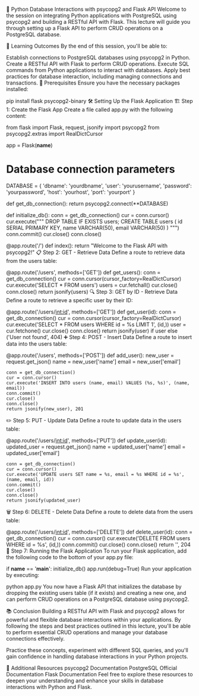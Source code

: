 🐍 Python Database Interactions with psycopg2 and Flask API
Welcome to the session on integrating Python applications with PostgreSQL using psycopg2 and building a RESTful API with Flask. This lecture will guide you through setting up a Flask API to perform CRUD operations on a PostgreSQL database.

🎯 Learning Outcomes
By the end of this session, you'll be able to:

Establish connections to PostgreSQL databases using psycopg2 in Python.
Create a RESTful API with Flask to perform CRUD operations.
Execute SQL commands from Python applications to interact with databases.
Apply best practices for database interaction, including managing connections and transactions.
🔧 Prerequisites
Ensure you have the necessary packages installed:

pip install flask psycopg2-binary
🛠️ Setting Up the Flask Application
🏗️ Step 1: Create the Flask App
Create a file called app.py with the following content:

from flask import Flask, request, jsonify
import psycopg2
from psycopg2.extras import RealDictCursor

app = Flask(__name__)

# Database connection parameters
DATABASE = {
    'dbname': 'yourdbname',
    'user': 'yourusername',
    'password': 'yourpassword',
    'host': 'yourhost',
    'port': 'yourport'
}

def get_db_connection():
    return psycopg2.connect(**DATABASE)

def initialize_db():
    conn = get_db_connection()
    cur = conn.cursor()
    cur.execute("""
    DROP TABLE IF EXISTS users;
    CREATE TABLE users (
        id SERIAL PRIMARY KEY,
        name VARCHAR(50),
        email VARCHAR(50)
    )
    """)
    conn.commit()
    cur.close()
    conn.close()

@app.route('/')
def index():
    return "Welcome to the Flask API with psycopg2!"
📋 Step 2: GET - Retrieve Data
Define a route to retrieve data from the users table:

@app.route('/users', methods=['GET'])
def get_users():
    conn = get_db_connection()
    cur = conn.cursor(cursor_factory=RealDictCursor)
    cur.execute('SELECT * FROM users')
    users = cur.fetchall()
    cur.close()
    conn.close()
    return jsonify(users)
🔍 Step 3: GET by ID - Retrieve Data
Define a route to retrieve a specific user by their ID:

@app.route('/users/<int:id>', methods=['GET'])
def get_user(id):
    conn = get_db_connection()
    cur = conn.cursor(cursor_factory=RealDictCursor)
    cur.execute('SELECT * FROM users WHERE id = %s LIMIT 1', (id,))
    user = cur.fetchone()
    cur.close()
    conn.close()
    return jsonify(user) if user else ('User not found', 404)
➕ Step 4: POST - Insert Data
Define a route to insert data into the users table:

@app.route('/users', methods=['POST'])
def add_user():
    new_user = request.get_json()
    name = new_user['name']
    email = new_user['email']

    conn = get_db_connection()
    cur = conn.cursor()
    cur.execute('INSERT INTO users (name, email) VALUES (%s, %s)', (name, email))
    conn.commit()
    cur.close()
    conn.close()
    return jsonify(new_user), 201
✏️ Step 5: PUT - Update Data
Define a route to update data in the users table:

@app.route('/users/<int:id>', methods=['PUT'])
def update_user(id):
    updated_user = request.get_json()
    name = updated_user['name']
    email = updated_user['email']

    conn = get_db_connection()
    cur = conn.cursor()
    cur.execute('UPDATE users SET name = %s, email = %s WHERE id = %s', (name, email, id))
    conn.commit()
    cur.close()
    conn.close()
    return jsonify(updated_user)
🗑️ Step 6: DELETE - Delete Data
Define a route to delete data from the users table:

@app.route('/users/<int:id>', methods=['DELETE'])
def delete_user(id):
    conn = get_db_connection()
    cur = conn.cursor()
    cur.execute('DELETE FROM users WHERE id = %s', (id,))
    conn.commit()
    cur.close()
    conn.close()
    return '', 204
🚀 Step 7: Running the Flask Application
To run your Flask application, add the following code to the bottom of your app.py file:

if __name__ == '__main__':
    initialize_db()
    app.run(debug=True)
Run your application by executing:

python app.py
You now have a Flask API that initializes the database by dropping the existing users table (if it exists) and creating a new one, and can perform CRUD operations on a PostgreSQL database using psycopg2.

📚 Conclusion
Building a RESTful API with Flask and psycopg2 allows for powerful and flexible database interactions within your applications. By following the steps and best practices outlined in this lecture, you'll be able to perform essential CRUD operations and manage your database connections effectively.

Practice these concepts, experiment with different SQL queries, and you'll gain confidence in handling database interactions in your Python projects.

📖 Additional Resources
psycopg2 Documentation
PostgreSQL Official Documentation
Flask Documentation
Feel free to explore these resources to deepen your understanding and enhance your skills in database interactions with Python and Flask.